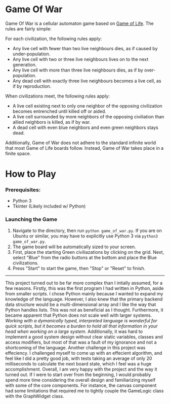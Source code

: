 # Game Of War
Game Of War is a cellular automaton game based on [Game of Life](https://www.youtube.com/watch?v=R9Plq-D1gEk). The rules are fairly simple:

For each civilization, the following rules apply:
* Any live cell with fewer than two live neighbours dies, as if caused by under-population.
* Any live cell with two or three live neighbours lives on to the next generation.
* Any live cell with more than three live neighbours dies, as if by over-population.
* Any dead cell with exactly three live neighbours becomes a live cell, as if by reproduction.

When civilizations meet, the following rules apply:
* A live cell existing next to only one neighbor of the opposing civilization becomes entrenched until killed off or aided.
* A live cell surrounded by more neighbors of the opposing civiliation than allied neighbors is killed, as if by war.
* A dead cell with even blue neighbors and even green neighbors stays dead.

Additionally, Game of War does not adhere to the standard infinite world that most Game of Life boards follow. Instead, Game of War takes place in a finite space.

# How to Play

### Prerequisites:
* Python 3
* Tkinter (Likely included w/ Python)

### Launching the Game
1. Navigate to the directory, then run `python game_of_war.py`. If you are on Ubuntu or similar, you may have to explicitly use Python 3 via `python3 game_of_war.py`. 
2. The game board will be automatically sized to your screen. 
3. First, place the starting Green civiliazations by clicking on the grid. Next, select "Blue" from the radio buttons at the bottom and place the Blue civilizations. 
4. Press "Start" to start the game, then "Stop" or "Reset" to finish.

---

This project turned out to be far more complex than I intially assumed, for a few reasons. 
Firstly, this was the first program I had written in Python, aside from smaller scripts. I chose Python mainly because I wanted to expand my knowledge of the language. However, I also knew that the primary backend data structure would be a multi-dimensional array and I like the way that Python handles lists. This was not as beneficial as I thought. Furthermore, it became apparent that Python does not scale well with larger systems. *Working with a dymanically typed, interpreted language is wonderful for quick scripts, but it becomes a burden to hold all that information in your head when working on a large system.* Additionally, it was hard to implement a good system design without clear static variables, classes and access modifiers, but most of that was a fault of my ignorance and not a shortcoming of the language. Another challenge in this project was effeciency. I challenged myself to come up with an effecient algorithm, and feel like I did a pretty good job, with tests taking an average of only 20 milliseconds to calculate the next board state, which I feel was a huge accomplishment. Overall, I am very happy with the project and the way it turned out. If I were to start over from the beginning, I would probably spend more time considering the overall design and familiarizing myself with some of the core components. For instance, the canvas component had some limitations that required me to tightly couple the GameLogic class with the GraphWidget class.

